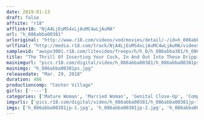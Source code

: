 ```yaml
---
date: 2019-01-13
draft: false
affsite: "r18"
afflinkr18: "NjA4LjEuMS4xLjAuMC4wLjAuMA"
url: "h_086abba00381"
urloriginal: "http://www.r18.com/videos/vod/movies/detail/-/id=h_086abba00381"
urlfinal: "http://media.r18.com/track/NjA4LjEuMS4xLjAuMC4wLjAuMA/videos/vod/movies/detail/-/id=h_086abba00381"
samplevid: "awspv3001.r18.com/litevideo/freepv/h/h_0/h_086abba381/h_086abba381_dmb_w.mp4"
title: "The Thrill Of Inserting Your Cock, In And Out Into These Dripping Wet And Excited Mature Woman Pussies Ultra Close Up Sex Shots 100 Cum Shots I'm Getting Spoiled And My Balls Drained Dry 8 Hours"
mainimgurl: "pics.r18.com/digital/video/h_086abba00381/h_086abba00381ps.jpg"
mainimgs: "h_086abba00381ps.jpg"
releasedate: "Mar. 29, 2018"
duration: 486
productioncomp: "Center Village"
girls: ['----']
categories: ['Mature Woman', 'Married Woman', 'Genital Close-Up', 'Compilation', 'Over 4 Hours', 'Hi-Def']
imgurls: ['pics.r18.com/digital/video/h_086abba00381/h_086abba00381jp-1.jpg', 'pics.r18.com/digital/video/h_086abba00381/h_086abba00381jp-2.jpg', 'pics.r18.com/digital/video/h_086abba00381/h_086abba00381jp-3.jpg', 'pics.r18.com/digital/video/h_086abba00381/h_086abba00381jp-4.jpg', 'pics.r18.com/digital/video/h_086abba00381/h_086abba00381jp-5.jpg', 'pics.r18.com/digital/video/h_086abba00381/h_086abba00381jp-6.jpg', 'pics.r18.com/digital/video/h_086abba00381/h_086abba00381jp-7.jpg', 'pics.r18.com/digital/video/h_086abba00381/h_086abba00381jp-8.jpg', 'pics.r18.com/digital/video/h_086abba00381/h_086abba00381jp-9.jpg', 'pics.r18.com/digital/video/h_086abba00381/h_086abba00381jp-10.jpg', 'pics.r18.com/digital/video/h_086abba00381/h_086abba00381jp-11.jpg', 'pics.r18.com/digital/video/h_086abba00381/h_086abba00381jp-12.jpg', 'pics.r18.com/digital/video/h_086abba00381/h_086abba00381jp-13.jpg', 'pics.r18.com/digital/video/h_086abba00381/h_086abba00381jp-14.jpg', 'pics.r18.com/digital/video/h_086abba00381/h_086abba00381jp-15.jpg', 'pics.r18.com/digital/video/h_086abba00381/h_086abba00381jp-16.jpg', 'pics.r18.com/digital/video/h_086abba00381/h_086abba00381jp-17.jpg', 'pics.r18.com/digital/video/h_086abba00381/h_086abba00381jp-18.jpg', 'pics.r18.com/digital/video/h_086abba00381/h_086abba00381jp-19.jpg', 'pics.r18.com/digital/video/h_086abba00381/h_086abba00381jp-20.jpg']
imgs: ['h_086abba00381jp-1.jpg', 'h_086abba00381jp-2.jpg', 'h_086abba00381jp-3.jpg', 'h_086abba00381jp-4.jpg', 'h_086abba00381jp-5.jpg', 'h_086abba00381jp-6.jpg', 'h_086abba00381jp-7.jpg', 'h_086abba00381jp-8.jpg', 'h_086abba00381jp-9.jpg', 'h_086abba00381jp-10.jpg', 'h_086abba00381jp-11.jpg', 'h_086abba00381jp-12.jpg', 'h_086abba00381jp-13.jpg', 'h_086abba00381jp-14.jpg', 'h_086abba00381jp-15.jpg', 'h_086abba00381jp-16.jpg', 'h_086abba00381jp-17.jpg', 'h_086abba00381jp-18.jpg', 'h_086abba00381jp-19.jpg', 'h_086abba00381jp-20.jpg']
---
```

